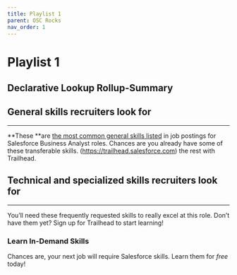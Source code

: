 ```yaml
---
title: Playlist 1
parent: OSC Rocks
nav_order: 1
---
```


# Playlist 1




## Declarative Lookup Rollup-Summary


## General skills recruiters look for


---

**These **are <span style="text-decoration:underline;">the most common general skills listed</span> in job postings for Salesforce Business Analyst roles. Chances are you already have some of these transferable skills. (https://trailhead.salesforce.com) the rest with Trailhead.


## Technical and specialized skills recruiters look for


---

You’ll need these frequently requested skills to really excel at this role. Don’t have them yet? Sign up for Trailhead to start learning!


### Learn In-Demand Skills

Chances are, your next job will require Salesforce skills. Learn them for _free_ today!
